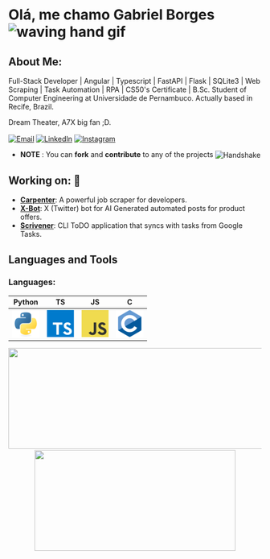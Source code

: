 # Olá, me chamo **Gabriel Borges** <img src="https://user-images.githubusercontent.com/72663882/171687151-bb31c996-c9d2-49c8-b593-734946893b23.gif" alt="waving hand gif" aria-hidden="true" width="30" />

## About Me:    
Full-Stack Developer | Angular | Typescript | FastAPI | Flask | SQLite3 | Web Scraping | Task Automation | RPA | CS50's Certificate | B.Sc. Student of Computer Engineering at Universidade de Pernambuco. 
Actually based in Recife, Brazil.

Dream Theater, A7X big fan ;D.

<a href="mailto:dev.gabrielsborges@gmail.com" title="Email"><img alt="Email" src="https://img.shields.io/badge/Gmail-D14836?style=for-the-badge&logo=gmail&logoColor=white" height="30" align="center"/></a> <a href="https://www.linkedin.com/in/devgabrielsborges/"><img  alt="LinkedIn" title="LinkedIn" src="https://img.shields.io/static/v1?message=LinkedIn&logo=linkedin&label=&color=0077B5&logoColor=white&labelColor=&style=for-the-badge" height="30" align="center" /></a>
<a href="https://instagram.com/gabrielsborgees" title="Instagram"><img alt="Instagram" src="https://img.shields.io/badge/-Instagram-%23E4405F?style=for-the-badge&logo=instagram&logoColor=white" height="30" align="center"/></a>
- **NOTE** : You can **fork** and **contribute** to any of the projects <img src="https://raw.githubusercontent.com/Tarikul-Islam-Anik/Animated-Fluent-Emojis/master/Emojis/Hand%20gestures/Handshake.png" alt="Handshake" width="25" height="25" align="center" />   

## Working on: 🚀

- **[Carpenter](https://github.com/devgabrielsborges/Carpenter)**: A powerful job scraper for developers.
- **[X-Bot](https://github.com/devgabrielsborges/X-Bot)**: X (Twitter) bot for AI Generated automated posts for product offers.
- **[Scrivener](https://github.com/devgabrielsborges/Scrivener)**: CLI ToDO application that syncs with tasks from Google Tasks.


## Languages and Tools 
<div>

### Languages:
| Python | TS | JS | C 
|----------|----------|----------|----------|
|  <img src="https://github.com/devicons/devicon/blob/master/icons/python/python-original.svg" title="Python"  alt="Python" width="55" height="55"/> |  <img src="https://github.com/devicons/devicon/blob/master/icons/typescript/typescript-original.svg" title="TypeScript"  alt="TypeScript" width="55" height="55"/> |  <img src="https://github.com/devicons/devicon/blob/master/icons/javascript/javascript-original.svg" title="JavaScript" alt="JavaScript" width="55" height="55"/> | <img src="https://github.com/devicons/devicon/blob/master/icons/c/c-original.svg" title="C" alt="C" width="55" height="55"/>
  

<p align="center">
  <img width="600" height="200" src="https://github-readme-stats.vercel.app/api?username=devgabrielsborges&show_icons=true&theme=blue-green&title_color=00b3ff">
  <img width="400" height="200" src="https://github-readme-stats.vercel.app/api/top-langs/?username=devgabrielsborges&size_weight=0.0005&count_weight=0.3&layout=compact&theme=blue-green&title_color=00b3ff">
</p>
